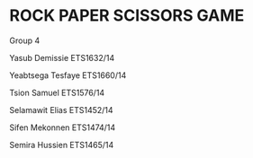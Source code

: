 # ROCK PAPER SCISSORS GAME
Group 4

Yasub Demissie     ETS1632/14

Yeabtsega Tesfaye  ETS1660/14

Tsion Samuel       ETS1576/14

Selamawit Elias    ETS1452/14

Sifen Mekonnen     ETS1474/14

Semira Hussien     ETS1465/14
